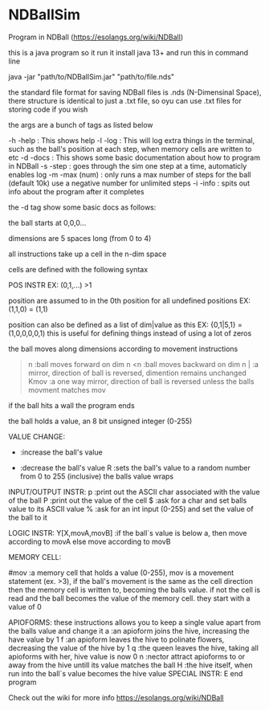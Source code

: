 # NDBallSim
Program in NDBall (https://esolangs.org/wiki/NDBall)

this is a java program so it run it install java 13+ and run this in command line

java -jar "path/to/NDBallSim.jar" <args> "path/to/file.nds"

the standard file format for saving NDBall files is .nds (N-Dimensinal Space), there structure is identical to just a .txt file, so oyu can use .txt files for storing code if you wish

the args are a bunch of tags as listed below

-h -help : This shows help
-l -log  : This will log extra things in the terminal, such as the ball's position at each step, when memory cells are written to etc
-d -docs : This shows some basic documentation about how to program in NDBall
-s -step : goes through the sim one step at a time, automaticly enables log
-m -max (num) : only runs a max number of steps for the ball (default 10k) use a negative number for unlimited steps
-i -info : spits out info about the program after it completes

the -d tag show some basic docs as follows:

the ball starts at 0,0,0...

dimensions are 5 spaces long (from 0 to 4)

all instructions take up a cell in the n-dim space

cells are defined with the following syntax

POS INSTR    EX: (0,1,...) >1

position are assumed to in the 0th position for all undefined positions
EX: (1,1,0) = (1,1)

position can also be defined as a list of dim|value as this
EX: {0,1|5,1} = (1,0,0,0,0,1)
this is useful for defining things instead of using a lot of zeros

the ball moves along dimensions according to movement instructions

>n :ball moves forward on dim n
<n :ball moves backward on dim n
| :a mirror, direction of ball is reversed, dimention remains unchanged
Kmov :a one way mirror, direction of ball is reversed unless the balls movment matches mov

if the ball hits a wall the program ends

the ball holds a value, an 8 bit unsigned integer (0-255)

VALUE CHANGE:
+ :increase the ball's value
- :decrease the ball's value
R :sets the ball's value to a random number from 0 to 255 (inclusive)
the balls value wraps

INPUT/OUTPUT INSTR:
p :print out the ASCII char associated with the value of the ball
P :print out the value of the cell
$ :ask for a char and set balls value to its ASCII value
% :ask for an int input (0-255) and set the value of the ball to it

LOGIC INSTR:
Y[X,movA,movB] :if the ball`s value is below a, then move according to movA else move according to movB

MEMORY CELL:

#mov  :a memory cell that holds a value (0-255), mov is a movement statement (ex. >3), if the ball's movement is the same as the cell direction then the memory cell is written to, becoming the balls value. if not the cell is read and the ball becomes the value of the memory cell. they start with a value of 0

APIOFORMS:
these instructions allows you to keep a single value apart from the balls value and change it
a :an apioform joins the hive, increasing the have value by 1
f :an apioform leaves the hive to polinate flowers, decreasing the value of the hive by 1
q :the queen leaves the hive, taking all apioforms with her, hive value is now 0
n :nector attract apioforms to or away from the hive untill its value matches the ball
H :the hive itself, when run into the ball`s value becomes the hive value
SPECIAL INSTR:
E end program

Check out the wiki for more info https://esolangs.org/wiki/NDBall
